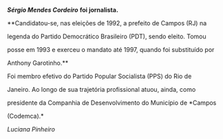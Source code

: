 

***Sérgio Mendes Cordeiro*** **foi jornalista.**



**Candidatou-se, nas eleições de 1992, a prefeito de Campos (RJ) na

legenda do Partido Democrático Brasileiro (PDT), sendo eleito. Tomou

posse em 1993 e exerceu o mandato até 1997, quando foi substituído por

Anthony Garotinho.**



Foi membro efetivo do Partido Popular Socialista (PPS) do Rio de

Janeiro. Ao longo de sua trajetória profissional atuou, ainda, como

presidente da Companhia de Desenvolvimento do Município de *Campos

(Codemca).*



*Luciana Pinheiro*




